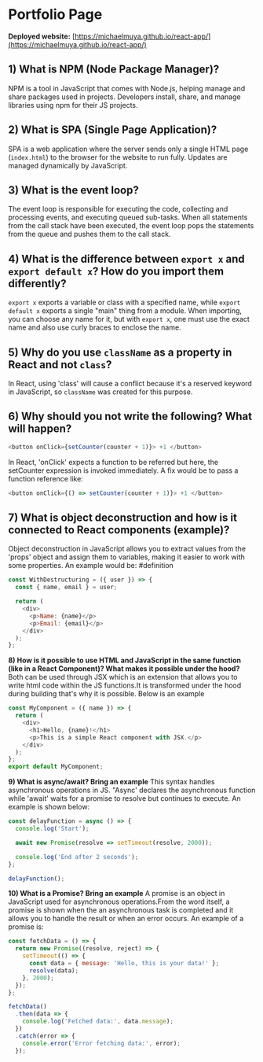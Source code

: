 # Portfolio Page

**Deployed website:** [https://michaelmuya.github.io/react-app/](https://michaelmuya.github.io/react-app/)

## 1) What is NPM (Node Package Manager)?

NPM is a tool in JavaScript that comes with Node.js, helping manage and share packages used in projects. Developers install, share, and manage libraries using npm for their JS projects.

## 2) What is SPA (Single Page Application)?

SPA is a web application where the server sends only a single HTML page (`index.html`) to the browser for the website to run fully. Updates are managed dynamically by JavaScript.

## 3) What is the event loop?

The event loop is responsible for executing the code, collecting and processing events, and executing queued sub-tasks. When all statements from the call stack have been executed, the event loop pops the statements from the queue and pushes them to the call stack.

## 4) What is the difference between `export x` and `export default x`? How do you import them differently?

`export x` exports a variable or class with a specified name, while `export default x` exports a single "main" thing from a module. When importing, you can choose any name for it, but with `export x`, one must use the exact name and also use curly braces to enclose the name.

## 5) Why do you use `className` as a property in React and not `class`?

In React, using 'class' will cause a conflict because it's a reserved keyword in JavaScript, so `className` was created for this purpose.

## 6) Why should you not write the following? What will happen?

```javascript
<button onClick={setCounter(counter + 1)}> +1 </button>
```
In React, 'onClick' expects a function to be referred but here, the setCounter expression is invoked immediately. A fix would be to pass a function reference like:
```javascript
<button onClick={() => setCounter(counter + 1)}> +1 </button>
```
## 7) What is object deconstruction and how is it connected to React components (example)?
Object deconstruction in JavaScript allows you to extract values from the 'props' object and assign them to variables, making it easier to work with some properties. An example would be: 
#definition
```javascript
const WithDestructuring = ({ user }) => {
  const { name, email } = user;

  return (
    <div>
      <p>Name: {name}</p>
      <p>Email: {email}</p>
    </div>
  );
};
```
**8) How is it possible to use HTML and JavaScript in the same function (like in a React Component)? What makes it possible under the hood?**
Both can be used through JSX which is an extension that allows you to write html code within the JS functions.It is transformed under the hood during building that's why it is possible. Below is an example
```javascript
const MyComponent = ({ name }) => {
  return (
    <div>
      <h1>Hello, {name}!</h1>
      <p>This is a simple React component with JSX.</p>
    </div>
  );
};
export default MyComponent;
```
**9) What is async/await? Bring an example**
This syntax handles asynchronous operations in JS. "Async' declares the asynchronous function while 'await' waits for a promise to resolve but continues to execute. An example is shown below: 
```javascript
const delayFunction = async () => {
  console.log('Start');

  await new Promise(resolve => setTimeout(resolve, 2000));

  console.log('End after 2 seconds');
};

delayFunction();
```
**10) What is a Promise? Bring an example**
A promise is an object in JavaScript used for asynchronous operations.From the word itself, a promise is shown when the an asynchronous task is completed and it allows you to handle the result or when an error occurs. An example of a promise is: 
```javascript
const fetchData = () => {
  return new Promise((resolve, reject) => {
    setTimeout(() => {
      const data = { message: 'Hello, this is your data!' };
      resolve(data); 
    }, 2000); 
  });
};

fetchData()
  .then(data => {
    console.log('Fetched data:', data.message);
  })
  .catch(error => {
    console.error('Error fetching data:', error);
  });
